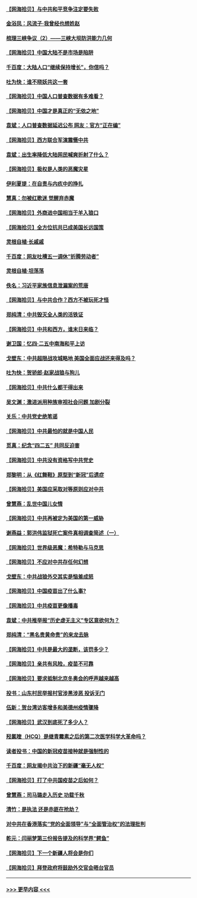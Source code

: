 #### [【网海拾贝】与中共和平竞争注定要失败](../pages/nsc993/n12923326.md?t=05050852) 
#### [金浴凤：风流子‧我曾经也想姓赵](../pages/nsc993/n12920911.md?t=05050852) 
#### [梳理三峡争议（2）——三峡大坝防洪能力几何](../pages/nsc993/n12920173.md?t=05050852) 
#### [【网海拾贝】中国大陆不是市场是陷阱](../pages/nsc993/n12920143.md?t=05050852) 
#### [千百度：大陆人口“继续保持增长”，你信吗？](../pages/nsc993/n12918946.md?t=05050852) 
#### [吐为快：谁不晓妖共这一套](../pages/nsc993/n12918941.md?t=05050852) 
#### [【网海拾贝】中国人口普查数据有多难看？](../pages/nsc993/n12917822.md?t=05050852) 
#### [【网海拾贝】中国才是真正的“无依之地”](../pages/nsc993/n12915845.md?t=05050852) 
#### [袁斌：人口普查数据延迟公布 网友：官方“正在编”](../pages/nsc993/n12915748.md?t=05050852) 
#### [【网海拾贝】西方联合军演震慑中共](../pages/nsc993/n12913466.md?t=05050852) 
#### [袁斌：出生率降低大陆网民喊爽折射了什么？](../pages/nsc993/n12913365.md?t=05050852) 
#### [【网海拾贝】极权是人类的恶魔灾星](../pages/nsc993/n12910697.md?t=05050852) 
#### [伊利夏提：在自责与内疚中的挣扎](../pages/nsc993/n12910493.md?t=05050852) 
#### [慧真：勿被红歌迷 觉醒弃赤魔](../pages/nsc993/n12910485.md?t=05050852) 
#### [【网海拾贝】外商进中国相当于羊入狼口](../pages/nsc993/n12908274.md?t=05050852) 
#### [【网海拾贝】全方位抗共已成美国长远国策](../pages/nsc993/n12906878.md?t=05050852) 
#### [灵根自植‧长戚戚](../pages/nsc993/n12905585.md?t=05050852) 
#### [千百度：网友吐槽五一调休“折腾劳动者”](../pages/nsc993/n12905934.md?t=05050852) 
#### [灵根自植‧坦荡荡](../pages/nsc993/n12905562.md?t=05050852) 
#### [佚名：习近平家族信息泄漏案的荒唐](../pages/nsc993/n12904705.md?t=05050852) 
#### [【网海拾贝】与中共合作？西方不被玩死才怪](../pages/nsc993/n12903873.md?t=05050852) 
#### [郑纯清：中共毁灭全人类的活铁证](../pages/nsc993/n12903785.md?t=05050852) 
#### [【网海拾贝】中共和西方，谁末日来临？](../pages/nsc993/n12903482.md?t=05050852) 
#### [谢卫国：忆四‧二五中南海和平上访](../pages/nsc993/n12902192.md?t=05050852) 
#### [戈壁东：中共超限战攻城略地 美国全面应战还来得及吗？](../pages/nsc993/n12902297.md?t=05050852) 
#### [吐为快：贺骄郎‧赵家战狼与狗儿](../pages/nsc993/n12902280.md?t=05050852) 
#### [【网海拾贝】中共什么都干得出来](../pages/nsc993/n12897500.md?t=05050852) 
#### [吴文渊：激进派用种族审视社会问题 加剧分裂](../pages/nsc993/n12893881.md?t=05050852) 
#### [关乐：中共党史绝笔谣](../pages/nsc993/n12897270.md?t=05050852) 
#### [【网海拾贝】中共最怕的就是中国人民](../pages/nsc993/n12894705.md?t=05050852) 
#### [觅真：纪念“四二五” 共同反迫害](../pages/nsc993/n12894553.md?t=05050852) 
#### [【网海拾贝】中共没有资格写中共党史](../pages/nsc993/n12892231.md?t=05050852) 
#### [郑黎明：从《红舞鞋》原型到“新冠”后遗症](../pages/nsc993/n12890469.md?t=05050852) 
#### [【网海拾贝】美国应采取对等原则应对中共](../pages/nsc993/n12889176.md?t=05050852) 
#### [曾慧燕：乱世中国儿女情](../pages/nsc993/n12887931.md?t=05050852) 
#### [【网海拾贝】中共再被定为美国的第一威胁](../pages/nsc993/n12887580.md?t=05050852) 
#### [谢燕益：郭洪伟监狱死亡案件真相调查简述（一）](../pages/nsc993/n12885648.md?t=05050852) 
#### [【网海拾贝】世界级恶魔：希特勒与马克思](../pages/nsc993/n12884062.md?t=05050852) 
#### [【网海拾贝】不应对中共存任何幻想](../pages/nsc993/n12881460.md?t=05050852) 
#### [戈壁东：中共战狼外交其实是恼羞成怒](../pages/nsc993/n12880392.md?t=05050852) 
#### [【网海拾贝】中国疫苗出了什么事?](../pages/nsc993/n12879124.md?t=05050852) 
#### [【网海拾贝】中共疫苗更像播毒](../pages/nsc993/n12876631.md?t=05050852) 
#### [袁斌：中共推举报“历史虚无主义”专区意欲何为？](../pages/nsc993/n12876530.md?t=05050852) 
#### [郑纯清：“黑名贵黄命贵”的来龙去脉](../pages/nsc993/n12875589.md?t=05050852) 
#### [【网海拾贝】中共是最大的垄断，该罚多少？](../pages/nsc993/n12874006.md?t=05050852) 
#### [【网海拾贝】亲共有风险，疫苗不可靠](../pages/nsc993/n12872224.md?t=05050852) 
#### [【网海拾贝】要求抵制北京冬奥会的呼声越来越高](../pages/nsc993/n12868962.md?t=05050852) 
#### [投书：山东村民举报村官涉黑涉恶 投诉无门](../pages/nsc993/n12869726.md?t=05050852) 
#### [伍新：贺台湾访客增多和美德州疫情骤降](../pages/nsc993/n12865651.md?t=05050852) 
#### [【网海拾贝】武汉到底死了多少人？](../pages/nsc993/n12863707.md?t=05050852) 
#### [羟氯喹（HCQ）是继青霉素之后的第二次医学科学大革命吗？](../pages/nsc993/n12638564.md?t=05050852) 
#### [读者投书：中国的新冠疫苗接种就是强制性的](../pages/nsc993/n12859932.md?t=05050852) 
#### [千百度：网友揭中共治下的新疆“毫无人权”](../pages/nsc993/n12858385.md?t=05050852) 
#### [【网海拾贝】打了中共国疫苗之后如何？](../pages/nsc993/n12857866.md?t=05050852) 
#### [曾慧燕：司马璐走入历史 功载千秋](../pages/nsc993/n12856996.md?t=05050852) 
#### [清竹：是执法 还是赤匪在抢劫？](../pages/nsc993/n12856952.md?t=05050852) 
#### [对中共在香港落实“党的全面领导”与“全面管治权”的法理批判](../pages/nsc993/n12856929.md?t=05050852) 
#### [乾元：闫丽梦第三份报告提及的科学界“鳄鱼”](../pages/nsc993/n12855985.md?t=05050852) 
#### [【网海拾贝】下一个新疆人将会是你们](../pages/nsc993/n12855864.md?t=05050852) 
#### [【网海拾贝】拜登政府将鼓励外交官会晤台官员](../pages/nsc993/n12853615.md?t=05050852) 

----
#### [ >>> 更早内容 <<< ](../indexes/nsc993-earlier.md)
